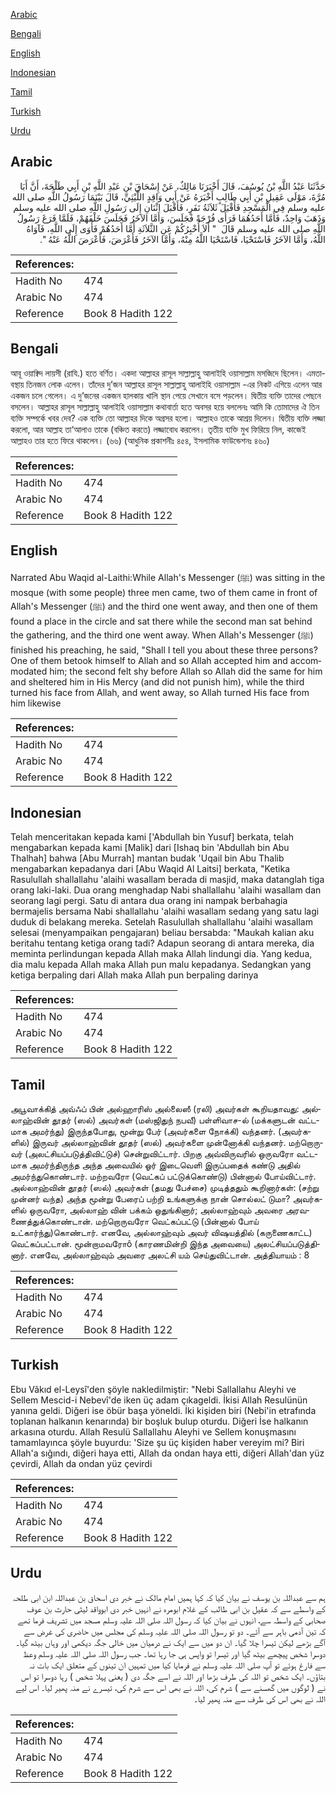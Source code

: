 [Arabic](#arabic)

[Bengali](#bengali)

[English](#english)

[Indonesian](#indonesian)

[Tamil](#tamil)

[Turkish](#turkish)

[Urdu](#urdu)

## Arabic


<div dir="rtl" lang="ar" style={{fontSize:'larger',backgroundColor:'#f8f9fa',padding:20}}>
حَدَّثَنَا عَبْدُ اللَّهِ بْنُ يُوسُفَ، قَالَ أَخْبَرَنَا مَالِكٌ، عَنْ إِسْحَاقَ بْنِ عَبْدِ اللَّهِ بْنِ أَبِي طَلْحَةَ، أَنَّ أَبَا مُرَّةَ، مَوْلَى عَقِيلِ بْنِ أَبِي طَالِبٍ أَخْبَرَهُ عَنْ أَبِي وَاقِدٍ اللَّيْثِيِّ، قَالَ بَيْنَمَا رَسُولُ اللَّهِ صلى الله عليه وسلم فِي الْمَسْجِدِ فَأَقْبَلَ ثَلاَثَةُ نَفَرٍ، فَأَقْبَلَ اثْنَانِ إِلَى رَسُولِ اللَّهِ صلى الله عليه وسلم وَذَهَبَ وَاحِدٌ، فَأَمَّا أَحَدُهُمَا فَرَأَى فُرْجَةً فَجَلَسَ، وَأَمَّا الآخَرُ فَجَلَسَ خَلْفَهُمْ، فَلَمَّا فَرَغَ رَسُولُ اللَّهِ صلى الله عليه وسلم قَالَ ‏ "‏ أَلاَ أُخْبِرُكُمْ عَنِ الثَّلاَثَةِ أَمَّا أَحَدُهُمْ فَأَوَى إِلَى اللَّهِ، فَآوَاهُ اللَّهُ، وَأَمَّا الآخَرُ فَاسْتَحْيَا، فَاسْتَحْيَا اللَّهُ مِنْهُ، وَأَمَّا الآخَرُ فَأَعْرَضَ، فَأَعْرَضَ اللَّهُ عَنْهُ ‏"‏‏.‏
</div>
<div style={{backgroundColor:'#f8f9fa',padding:20, marginBottom: 10}}><table> <thead> <tr> <th>References:</th> <th></th> </tr> </thead> <tbody><tr><td>Hadith No</td><td>474</td></tr><tr><td>Arabic No</td><td>474</td></tr><tr><td>Reference</td><td>Book 8 Hadith 122</td></tr></tbody></table></div>

## Bengali


<div dir="ltr" lang="bn" style={{fontSize:'larger',backgroundColor:'#f8f9fa',padding:20}}>
আবূ ওয়াক্বিদ লায়সী (রাযি.) হতে বর্ণিত। একদা আল্লাহর রাসূল সাল্লাল্লাহু আলাইহি ওয়াসাল্লাম মসজিদে ছিলেন। এমতাবস্থায় তিনজন লোক এলেন। তাঁদের দু’জন আল্লাহর রাসূল সাল্লাল্লাহু আলাইহি ওয়াসাল্লাম -এর নিকট এগিয়ে এলেন আর একজন চলে গেলেন। এ দু’জনের একজন হালকায় খালি স্থান পেয়ে সেখানে বসে পড়লেন। দ্বিতীয় ব্যক্তি তাদের পেছনে বসলেন। আল্লাহর রাসূল সাল্লাল্লাহু আলাইহি ওয়াসাল্লাম কথাবার্তা হতে অবসর হয়ে বললেনঃ আমি কি তোমাদের ঐ তিন ব্যক্তি সম্পর্কে খবর দেব? এক ব্যক্তি তো আল্লাহর দিকে অগ্রসর হলো। আল্লাহও তাকে আশ্রয় দিলেন। দ্বিতীয় ব্যক্তি লজ্জা করলো, আর আল্লাহ তা‘আলাও তাকে (বঞ্চিত করতে) লজ্জাবোধ করলেন। তৃতীয় ব্যক্তি মুখ ফিরিয়ে নিল, কাজেই আল্লাহও তার হতে ফিরে থাকলেন। (৬৬) (আধুনিক প্রকাশনীঃ ৪৫৪, ইসলামিক ফাউন্ডেশনঃ ৪৬০)
</div>
<div style={{backgroundColor:'#f8f9fa',padding:20, marginBottom: 10}}><table> <thead> <tr> <th>References:</th> <th></th> </tr> </thead> <tbody><tr><td>Hadith No</td><td>474</td></tr><tr><td>Arabic No</td><td>474</td></tr><tr><td>Reference</td><td>Book 8 Hadith 122</td></tr></tbody></table></div>

## English


<div dir="ltr" lang="en" style={{fontSize:'larger',backgroundColor:'#f8f9fa',padding:20}}>
Narrated Abu Waqid al-Laithi:While Allah's Messenger (ﷺ) was sitting in the mosque (with some people) three men came, two of them came in front of Allah's Messenger (ﷺ) and the third one went away, and then one of them found a place in the circle and sat there while the second man sat behind the gathering, and the third one went away. When Allah's Messenger (ﷺ) finished his preaching, he said, "Shall I tell you about these three persons? One of them betook himself to Allah and so Allah accepted him and accommodated him; the second felt shy before Allah so Allah did the same for him and sheltered him in His Mercy (and did not punish him), while the third turned his face from Allah, and went away, so Allah turned His face from him likewise
</div>
<div style={{backgroundColor:'#f8f9fa',padding:20, marginBottom: 10}}><table> <thead> <tr> <th>References:</th> <th></th> </tr> </thead> <tbody><tr><td>Hadith No</td><td>474</td></tr><tr><td>Arabic No</td><td>474</td></tr><tr><td>Reference</td><td>Book 8 Hadith 122</td></tr></tbody></table></div>

## Indonesian


<div dir="ltr" lang="id" style={{fontSize:'larger',backgroundColor:'#f8f9fa',padding:20}}>
Telah menceritakan kepada kami ['Abdullah bin Yusuf] berkata, telah mengabarkan kepada kami [Malik] dari [Ishaq bin 'Abdullah bin Abu Thalhah] bahwa [Abu Murrah] mantan budak 'Uqail bin Abu Thalib mengabarkan kepadanya dari [Abu Waqid Al Laitsi] berkata, "Ketika Rasulullah shallallahu 'alaihi wasallam berada di masjid, maka datanglah tiga orang laki-laki. Dua orang menghadap Nabi shallallahu 'alaihi wasallam dan seorang lagi pergi. Satu di antara dua orang ini nampak berbahagia bermajelis bersama Nabi shallallahu 'alaihi wasallam sedang yang satu lagi duduk di belakang mereka. Setelah Rasulullah shallallahu 'alaihi wasallam selesai (menyampaikan pengajaran) beliau bersabda: "Maukah kalian aku beritahu tentang ketiga orang tadi? Adapun seorang di antara mereka, dia meminta perlindungan kepada Allah maka Allah lindungi dia. Yang kedua, dia malu kepada Allah maka Allah pun malu kepadanya. Sedangkan yang ketiga berpaling dari Allah maka Allah pun berpaling darinya
</div>
<div style={{backgroundColor:'#f8f9fa',padding:20, marginBottom: 10}}><table> <thead> <tr> <th>References:</th> <th></th> </tr> </thead> <tbody><tr><td>Hadith No</td><td>474</td></tr><tr><td>Arabic No</td><td>474</td></tr><tr><td>Reference</td><td>Book 8 Hadith 122</td></tr></tbody></table></div>

## Tamil


<div dir="ltr" lang="ta" style={{fontSize:'larger',backgroundColor:'#f8f9fa',padding:20}}>
அபூவாக்கித் அவ்ஃப் பின் அல்ஹாரிஸ் அல்லைஸீ (ரலி) அவர்கள் கூறியதாவது: அல்லாஹ்வின் தூதர் (ஸல்) அவர்கள் (மஸ்ஜிதுந் நபவீ) பள்ளிவாச-ல் (மக்களுடன் வட்டமாக அமர்ந்து) இருந்தபோது, மூன்று பேர் (அவர்களை நோக்கி) வந்தனர். (அவர்களில்) இருவர் அல்லாஹ்வின் தூதர் (ஸல்) அவர்களை முன்னோக்கி வந்தனர். மற்றொருவர் (அலட்சியப்படுத்திவிட்டுச்) சென்றுவிட்டார். பிறகு அவ்விருவரில் ஒருவரோ வட்டமாக அமர்ந்திருந்த அந்த அவையில் ஓர் இடைவெளி இருப்பதைக் கண்டு அதில் அமர்ந்துகொண்டார். மற்றவரோ (வெட்கப் பட்டுக்கொண்டு) பின்னால் போய்விட்டார். அல்லாஹ்வின் தூதர் (ஸல்) அவர்கள் (தமது பேச்சை) முடித்ததும் கூறினார்கள்: (சற்று முன்னர் வந்த) அந்த மூன்று பேரைப் பற்றி உங்களுக்கு நான் சொல்லட் டுமா? அவர்களில் ஒருவரோ, அல்லாஹ் வின் பக்கம் ஒதுங்கினார்; அல்லாஹ்வும் அவரை அரவணைத்துக்கொண்டான். மற்றொருவரோ வெட்கப்பட்டு (பின்னால் போய் உட்கார்ந்து)கொண்டார். எனவே, அல்லாஹ்வும் அவர் விஷயத்தில் (கருணைகாட்ட) வெட்கப்பட்டான். மூன்றாமவரோô (காரணமின்றி இந்த அவையை) அலட்சியப்படுத்தினார். எனவே, அல்லாஹ்வும் அவரை அலட்சி யம் செய்துவிட்டான். அத்தியாயம் : 8
</div>
<div style={{backgroundColor:'#f8f9fa',padding:20, marginBottom: 10}}><table> <thead> <tr> <th>References:</th> <th></th> </tr> </thead> <tbody><tr><td>Hadith No</td><td>474</td></tr><tr><td>Arabic No</td><td>474</td></tr><tr><td>Reference</td><td>Book 8 Hadith 122</td></tr></tbody></table></div>

## Turkish


<div dir="ltr" lang="tr" style={{fontSize:'larger',backgroundColor:'#f8f9fa',padding:20}}>
Ebu Vâkıd el-Leysî'den şöyle nakledilmiştir: "Nebi Sallallahu Aleyhi ve Sellem Mescid-i Nebevî'de iken üç adam çıkageldi. İkisi Allah Resulünün yanına geldi. Diğeri ise öbür başa yöneldi. İki kişiden biri (Nebi'in etrafında toplanan halkanın kenarında) bir boşluk bulup oturdu. Diğeri İse halkanın arkasına oturdu. Allah Resulü Sallallahu Aleyhi ve Sellem konuşmasını tamamlayınca şöyle buyurdu: 'Size şu üç kişiden haber vereyim mi? Biri Allah'a sığındı, diğeri haya etti, Allah da ondan haya etti, diğeri Allah'dan yüz çevirdi, Allah da ondan yüz çevirdi
</div>
<div style={{backgroundColor:'#f8f9fa',padding:20, marginBottom: 10}}><table> <thead> <tr> <th>References:</th> <th></th> </tr> </thead> <tbody><tr><td>Hadith No</td><td>474</td></tr><tr><td>Arabic No</td><td>474</td></tr><tr><td>Reference</td><td>Book 8 Hadith 122</td></tr></tbody></table></div>

## Urdu


<div dir="rtl" lang="ur" style={{fontSize:'larger',backgroundColor:'#f8f9fa',padding:20}}>
ہم سے عبداللہ بن یوسف نے بیان کیا کہ کہا ہمیں امام مالک نے خبر دی اسحاق بن عبداللہ ابن ابی طلحہ کے واسطے سے کہ عقیل بن ابی طالب کے غلام ابومرہ نے انہیں خبر دی ابوواقد لیثی حارث بن عوف صحابی کے واسطہ سے، انہوں نے بیان کیا کہ رسول اللہ صلی اللہ علیہ وسلم مسجد میں تشریف فرما تھے کہ تین آدمی باہر سے آئے۔ دو تو رسول اللہ صلی اللہ علیہ وسلم کی مجلس میں حاضری کی غرض سے آگے بڑھے لیکن تیسرا چلا گیا۔ ان دو میں سے ایک نے درمیان میں خالی جگہ دیکھی اور وہاں بیٹھ گیا۔ دوسرا شخص پیچھے بیٹھ گیا اور تیسرا تو واپس ہی جا رہا تھا۔ جب رسول اللہ صلی اللہ علیہ وسلم وعظ سے فارغ ہوئے تو آپ صلی اللہ علیہ وسلم نے فرمایا کیا میں تمہیں ان تینوں کے متعلق ایک بات نہ بتاؤں۔ ایک شخص تو اللہ کی طرف بڑھا اور اللہ نے اسے جگہ دی ( یعنی پہلا شخص ) رہا دوسرا تو اس نے ( لوگوں میں گھسنے سے ) شرم کی، اللہ نے بھی اس سے شرم کی، تیسرے نے منہ پھیر لیا۔ اس لیے اللہ نے بھی اس کی طرف سے منہ پھیر لیا۔
</div>
<div style={{backgroundColor:'#f8f9fa',padding:20, marginBottom: 10}}><table> <thead> <tr> <th>References:</th> <th></th> </tr> </thead> <tbody><tr><td>Hadith No</td><td>474</td></tr><tr><td>Arabic No</td><td>474</td></tr><tr><td>Reference</td><td>Book 8 Hadith 122</td></tr></tbody></table></div>
